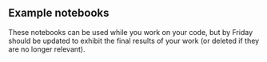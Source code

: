 ## Example notebooks

These notebooks can be used while you work on your code, but by Friday should be updated to exhibit the final results of your work (or deleted if they are no longer relevant).